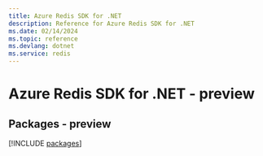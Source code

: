 ```yaml
---
title: Azure Redis SDK for .NET
description: Reference for Azure Redis SDK for .NET
ms.date: 02/14/2024
ms.topic: reference
ms.devlang: dotnet
ms.service: redis
---
```

# Azure Redis SDK for .NET - preview
## Packages - preview
[!INCLUDE [packages](redis-index.md)]